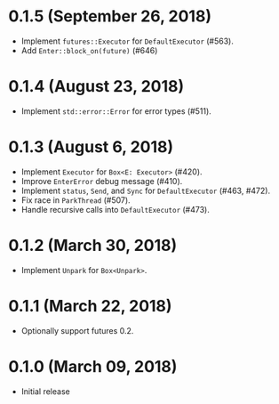 # 0.1.5 (September 26, 2018)

* Implement `futures::Executor` for `DefaultExecutor` (#563).
* Add `Enter::block_on(future)` (#646)

# 0.1.4 (August 23, 2018)

* Implement `std::error::Error` for error types (#511).

# 0.1.3 (August 6, 2018)

* Implement `Executor` for `Box<E: Executor>` (#420).
* Improve `EnterError` debug message (#410).
* Implement `status`, `Send`, and `Sync` for `DefaultExecutor` (#463, #472).
* Fix race in `ParkThread` (#507).
* Handle recursive calls into `DefaultExecutor` (#473).

# 0.1.2 (March 30, 2018)

* Implement `Unpark` for `Box<Unpark>`.

# 0.1.1 (March 22, 2018)

* Optionally support futures 0.2.

# 0.1.0 (March 09, 2018)

* Initial release
